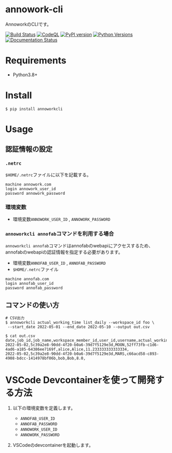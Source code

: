 
# annowork-cli
AnnoworkのCLIです。


[![Build Status](https://app.travis-ci.com/kurusugawa-computer/annowork-cli.svg?branch=main)](https://app.travis-ci.com/kurusugawa-computer/annowork-cli)
[![CodeQL](https://github.com/kurusugawa-computer/annowork-cli/actions/workflows/codeql-analysis.yml/badge.svg)](https://github.com/kurusugawa-computer/annowork-cli/actions/workflows/codeql-analysis.yml)
[![PyPI version](https://badge.fury.io/py/annoworkcli.svg)](https://badge.fury.io/py/annoworkcli)
[![Python Versions](https://img.shields.io/pypi/pyversions/annoworkcli.svg)](https://pypi.org/project/annoworkcli/)
[![Documentation Status](https://readthedocs.org/projects/annowork-cli/badge/?version=latest)](https://annowork-cli.readthedocs.io/ja/latest/?badge=latest)


# Requirements
* Python3.8+


# Install
```
$ pip install annoworkcli
```


# Usage


## 認証情報の設定

### `.netrc`

`$HOME/.netrc`ファイルに以下を記載する。

```
machine annowork.com
login annowork_user_id
password annowork_password
```


### 環境変数
* 環境変数`ANNOWORK_USER_ID` , `ANNOWORK_PASSWORD`

### `annoworkcli annofab`コマンドを利用する場合
`annoworkcli annofab`コマンドはannofabのwebapiにアクセスするため、annofabのwebapiの認証情報を指定する必要があります。
* 環境変数`ANNOFAB_USER_ID` , `ANNOFAB_PASSWORD`
* `$HOME/.netrc`ファイル

```
machine annofab.com
login annofab_user_id
password annofab_password
```




## コマンドの使い方


```
# CSV出力
$ annoworkcli actual_working_time list_daily --workspace_id foo \
 --start_date 2022-05-01 --end_date 2022-05-10 --output out.csv

$ cat out.csv
date,job_id,job_name,workspace_member_id,user_id,username,actual_working_hours,notes
2022-05-02,5c39a2e8-90dd-4f20-b0a6-39d7f5129e3d,MOON,52ff73fb-c1d6-4ad6-a185-64386ee7169f,alice,Alice,11.233333333333334,
2022-05-02,5c39a2e8-90dd-4f20-b0a6-39d7f5129e3d,MARS,c66acd58-c893-4908-bdcc-1414978bf06b,bob,Bob,8.0,

```








# VSCode Devcontainerを使って開発する方法
1. 以下の環境変数を定義します。
    * `ANNOFAB_USER_ID`
    * `ANNOFAB_PASSWORD`
    * `ANNOWORK_USER_ID`
    * `ANNOWORK_PASSWORD`

2. VSCodeのdevcontainerを起動します。



